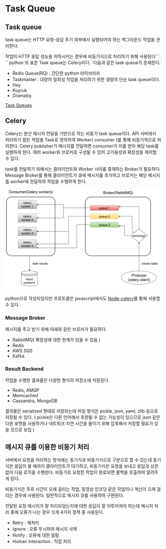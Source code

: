 # Task Queue

## Task queue

task queue는 HTTP 요청-응답 주기 외부에서 실행되어야 하는 백그라운드 작업을 관리한다.

작업이 HTTP 응답 성능을 저하시키는 경우에 비동기식으로 처리하기 위해 사용된다```.
``
python 의 표준 Task queue는 Celery이다. `다음과 같은 task queue가 존재한다.

- Redis Queue(RQ) : 간단한 python 라이브러리
- Taskmaster : 대량의 일회성 작업을 처리하기 위한 경량의 단순 task queue이다.
- Hey
- Kuyruk
- Dramatiq

[Task Queues](https://www.fullstackpython.com/task-queues.html)

## Celery

Celery는 분산 메시지 전달을 기반으로 하는 비동기 task queue이다. API 서버에서 처리하기 힘든 작업을 Task로 정의하여 Worker( consumer )를 통해 비동기적으로 처리한다. Celery publisher가 메시지를 전달하면 consumer가 이를 받아 해당 task를 실행하게 한다. 여러 worker와 브로커로 구성될 수 있어 고가용성과 확장성을 제어할 수 있다.

task를 전달하기 위해서는 클라이언트와 Worker 사이를 중재하는 Broker가 필요하다.  Message Broker를 통해 클라이언트가 큐에 메시지를 추가하고 브로커는 해당 메시지를 worker에 전달하여 작업을 수행하게 한다.

![Untitled](Task%20Queue/Untitled.png)

[](https://kimdoky.github.io/tech/2019/01/23/celery-rabbitmq-tuto/)

python으로 작성되었지만 프로토콜은 javascript에서도 [Node-celery](https://github.com/mher/node-celery)를 통해 사용할 수 있다.

### **Message Broker**

메시지를 주고 받기 위해 아래와 같은 브로커가 필요하다.

- RabbitMQ( 확장성에 대한 한계가 있을 수 있음 )
- Redis
- AWS SQS
- Kafka

### **Result Backend**

작업을 수행한 결과물은 다양한 형식의 저장소에 저장된다.

- Redis, AMQP
- Memcached
- Cassandra, MongoDB

결과물은 serialized 형태로 저장되는데 파일 형식은 pickle, json, yaml, zlib 등으로 저장될 수 있다. ( pickle은 다른 언어에서 호환될 수 없는 가능성이 있으므로 json 같은 다른 포맷을 사용하거나 네트워크 지연 시간을 줄이기 위해 압축해서 저장할 필요가 있을 것으로 보임 )

[](https://jonnung.dev/python/2018/12/22/celery-distributed-task-queue/)

## 메시지 큐를 이용한 비동기 처리

서버에서 요청을 처리하는 방식에는 동기식과 비동기식으로 구분으로 할 수 있는데 동기식은 응답이 올 때까지 클라이언트가 대기하고, 비동기식은 요청을 보내고 응답과 상관없이 다음 로직을 수행한다. 비동기로 요청한 작업이 완료되면 콜백을 호출하여 알려주게 된다. 

비동기식은 주로 시간이 오래 걸리는 작업, 동영상 인코딩 같은 작업이나 계산이 오래 걸리는 경우에 사용된다. 일반적으로 메시지 큐를 사용하여 구현된다.

전달된 요청 메시지가 잘 처리되었는지에 대한 응답이 잘 이루어져야 하는데 메시지 처리 중에 오류가 나는 경우 크게 4가지 정책 중 사용된다. 

- Retry : 재처리
- Ignore : 오류 무시하여 메시지 삭제
- Notify : 오류에 대한 알람
- Human Interaction : 직접 처리

[](https://dongwooklee96.github.io/post/2021/03/29/%EB%A9%94%EC%8B%9C%EC%A7%80-%ED%81%90%EB%A5%BC-%EC%9D%B4%EC%9A%A9%ED%95%9C-%EB%B9%84%EB%8F%99%EA%B8%B0%EC%B2%98%EB%A6%AC-%EB%B0%8F-%EC%97%90%EB%9F%AC-%EC%B2%98%EB%A6%AC/)
